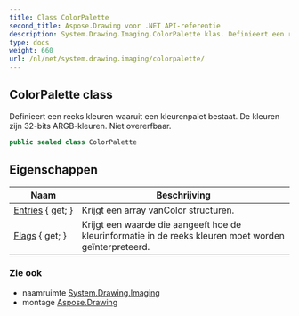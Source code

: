 ```yaml
---
title: Class ColorPalette
second_title: Aspose.Drawing voor .NET API-referentie
description: System.Drawing.Imaging.ColorPalette klas. Definieert een reeks kleuren waaruit een kleurenpalet bestaat. De kleuren zijn 32bits ARGBkleuren. Niet overerfbaar.
type: docs
weight: 660
url: /nl/net/system.drawing.imaging/colorpalette/
---
```

## ColorPalette class

Definieert een reeks kleuren waaruit een kleurenpalet bestaat. De kleuren zijn 32-bits ARGB-kleuren. Niet overerfbaar.

```csharp
public sealed class ColorPalette
```

## Eigenschappen

| Naam | Beschrijving |
| --- | --- |
| [Entries](../../system.drawing.imaging/colorpalette/entries/) { get; } | Krijgt een array vanColor structuren. |
| [Flags](../../system.drawing.imaging/colorpalette/flags/) { get; } | Krijgt een waarde die aangeeft hoe de kleurinformatie in de reeks kleuren moet worden geïnterpreteerd. |

### Zie ook

* naamruimte [System.Drawing.Imaging](../../system.drawing.imaging/)
* montage [Aspose.Drawing](../../)


